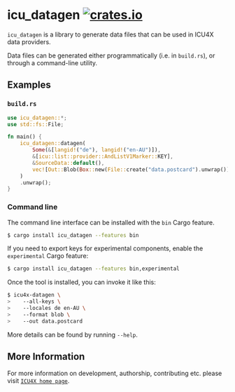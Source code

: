# icu_datagen [![crates.io](https://img.shields.io/crates/v/icu_datagen)](https://crates.io/crates/icu_datagen)

`icu_datagen` is a library to generate data files that can be used in ICU4X data providers.

Data files can be generated either programmatically (i.e. in `build.rs`), or through a
command-line utility.

## Examples

### `build.rs`

```rust
use icu_datagen::*;
use std::fs::File;

fn main() {
    icu_datagen::datagen(
        Some(&[langid!("de"), langid!("en-AU")]),
        &[icu::list::provider::AndListV1Marker::KEY],
        &SourceData::default(),
        vec![Out::Blob(Box::new(File::create("data.postcard").unwrap()))],
    )
    .unwrap();
}
```

### Command line

The command line interface can be installed with the `bin` Cargo feature.

```bash
$ cargo install icu_datagen --features bin
```

If you need to export keys for experimental components,
enable the `experimental` Cargo feature:

```bash
$ cargo install icu_datagen --features bin,experimental
```

Once the tool is installed, you can invoke it like this:

```bash
$ icu4x-datagen \
>    --all-keys \
>    --locales de en-AU \
>    --format blob \
>    --out data.postcard
```
More details can be found by running `--help`.

## More Information

For more information on development, authorship, contributing etc. please visit [`ICU4X home page`](https://github.com/unicode-org/icu4x).
